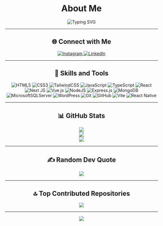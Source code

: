 <div align="center">

# About Me
<img src="https://readme-typing-svg.demolab.com/?lines=Front-end%20Developer;Web%20Enthusiast;Passionate%20about%20Crafting%20Websites;Always%20Learning%20%F0%9F%92%AB&font=Fira%20Code&center=true&width=440&height=45&color=red&vCenter=true&size=22&pause=1000&duration=3000" alt="Typing SVG" />

---

## 🌐 Connect with Me
<a href="https://instagram.com/thesilent_maru" target="_blank">
  <img src="https://img.shields.io/badge/Instagram-%23E4405F.svg?logo=Instagram&logoColor=white" alt="Instagram">
</a>
<a href="https://www.linkedin.com/in/filali-marwan/" target="_blank">
  <img src="https://img.shields.io/badge/LinkedIn-%230077B5.svg?logo=linkedin&logoColor=white" alt="LinkedIn">
</a>

---

## 🚀 Skills and Tools
![HTML5](https://img.shields.io/badge/html5-%23E34F26.svg?style=for-the-badge&logo=html5&logoColor=white)
![CSS3](https://img.shields.io/badge/css3-%231572B6.svg?style=for-the-badge&logo=css3&logoColor=white)
![TailwindCSS](https://img.shields.io/badge/tailwindcss-%2338B2AC.svg?style=for-the-badge&logo=tailwind-css&logoColor=white)
![JavaScript](https://img.shields.io/badge/javascript-%23323330.svg?style=for-the-badge&logo=javascript&logoColor=%23F7DF1E)
![TypeScript](https://img.shields.io/badge/typescript-%23007ACC.svg?style=for-the-badge&logo=typescript&logoColor=white)
![React](https://img.shields.io/badge/react-%2320232a.svg?style=for-the-badge&logo=react&logoColor=%2361DAFB)
![Next JS](https://img.shields.io/badge/Next-black?style=for-the-badge&logo=next.js&logoColor=white)
![Vue.js](https://img.shields.io/badge/vue.js-%2335495e.svg?style=for-the-badge&logo=vuedotjs&logoColor=%234FC08D)
![NodeJS](https://img.shields.io/badge/node.js-6DA55F?style=for-the-badge&logo=node.js&logoColor=white)
![Express.js](https://img.shields.io/badge/express.js-%23404d59.svg?style=for-the-badge&logo=express&logoColor=%2361DAFB)
![MongoDB](https://img.shields.io/badge/MongoDB-%234ea94b.svg?style=for-the-badge&logo=mongodb&logoColor=white)
![MicrosoftSQLServer](https://img.shields.io/badge/Microsoft%20SQL%20Server-CC2927?style=for-the-badge&logo=microsoft%20sql%20server&logoColor=white)
![WordPress](https://img.shields.io/badge/WordPress-%23117AC9.svg?style=for-the-badge&logo=WordPress&logoColor=white)
![Git](https://img.shields.io/badge/git-%23F05033.svg?style=for-the-badge&logo=git&logoColor=white)
![GitHub](https://img.shields.io/badge/github-%23121011.svg?style=for-the-badge&logo=github&logoColor=white)
![Vite](https://img.shields.io/badge/vite-%23646CFF.svg?style=for-the-badge&logo=vite&logoColor=white)
![React Native](https://img.shields.io/badge/react_native-%2320232a.svg?style=for-the-badge&logo=react&logoColor=%2361DAFB)

---

## 📊 GitHub Stats
![](https://github-readme-stats.vercel.app/api?username=filali86&theme=dark&hide_border=false&include_all_commits=true&count_private=true)<br/>
![](https://nirzak-streak-stats.vercel.app/?user=filali86&theme=dark&hide_border=false)<br/>
![](https://github-readme-stats.vercel.app/api/top-langs/?username=filali86&theme=dark&hide_border=false&layout=compact)

---

## ✍️ Random Dev Quote
![](https://quotes-github-readme.vercel.app/api?type=horizontal&theme=tokyonight)

---

## 🔝 Top Contributed Repositories
![](https://github-contributor-stats.vercel.app/api?username=filali86&limit=5&theme=dark&combine_all_yearly_contributions=true)

---

[![](https://visitcount.itsvg.in/api?id=filali86&icon=0&color=0)](https://visitcount.itsvg.in)

</div>

<!-- Proudly created with GPRM ( https://gprm.itsvg.in ) -->
